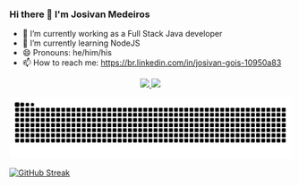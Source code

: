 ### Hi there 👋 I'm Josivan Medeiros

- 🔭  I’m currently working as a Full Stack Java developer
- 🌱 I’m currently learning NodeJS
- 😄 Pronouns: he/him/his
- 📫 How to reach me: https://br.linkedin.com/in/josivan-gois-10950a83
<!--- 👯 I’m looking to collaborate on ...
- 🤔 I’m looking for help with ...
- 💬 Ask me about ...
- ⚡ Fun fact: ... -->
<div align="center">
  <a href="https://github.com/jomedeiros">
  <img height="180em" src="https://github-readme-stats.vercel.app/api?username=jomedeiros&show_icons=true&theme=tokyonight&include_all_commits=true&count_private=true"/>
  <img height="180em" src="https://github-readme-stats.vercel.app/api/top-langs/?username=jomedeiros&layout=compact&langs_count=7&theme=tokyonight"/>
</div>
  
![Snake animation](https://github.com/JoMedeiros/JoMedeiros/blob/output/github-snake.svg)

[![GitHub Streak](https://streak-stats.demolab.com/?user=JoMedeiros)](https://git.io/streak-stats)
